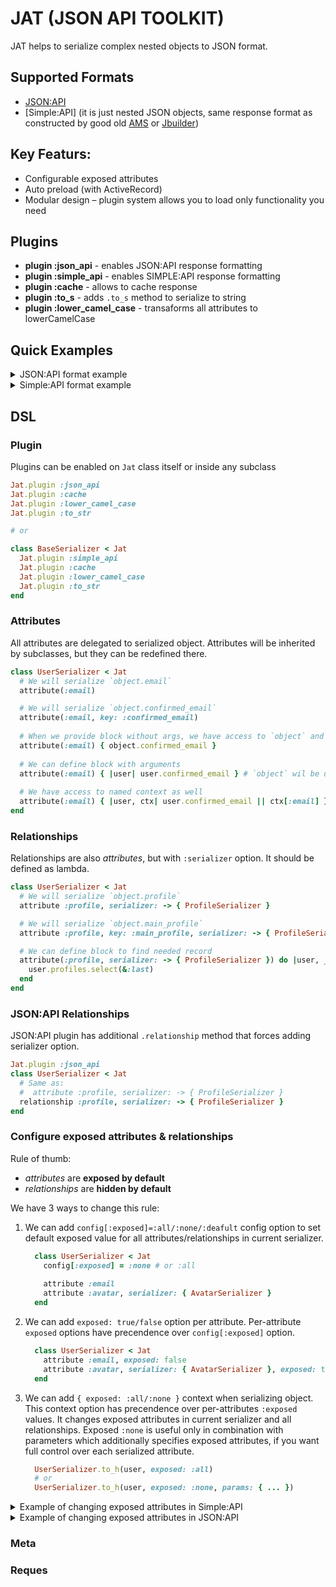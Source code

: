 # JAT (JSON API TOOLKIT)

JAT helps to serialize complex nested objects to JSON format.

## Supported Formats

  - [JSON:API]
  - [Simple:API] (it is just nested JSON objects, same response format as constructed by good old [AMS] or [Jbuilder])

## Key Featurs:

* Configurable exposed attributes
* Auto preload (with ActiveRecord)
* Modular design – plugin system allows you to load only functionality you need

## Plugins

* **plugin :json_api** - enables JSON:API response formatting
* **plugin :simple_api** - enables SIMPLE:API response formatting
* **plugin :cache** - allows to cache response
* **plugin :to_s** - adds `.to_s` method to serialize to string
* **plugin :lower_camel_case** - transaforms all attributes to lowerCamelCase

## Quick Examples
<details>
  <summary>JSON:API format example</summary>

```ruby
class JsonapiSerializer < Jat
  plugin :json_api
end

class UserSerializer < JsonapiSerializer
  type :user

  attribute :id
  attribute(:name) { |user| [user.first_name, user.last_name].join(" ") }

  attribute :profile, serializer: -> { ProfileSerializer }, exposed: true
  attribute :roles, serializer: -> { RoleSerializer }, exposed: true
end

class ProfileSerializer < JsonapiSerializer
  type :profile

  attribute :id
  attribute(:location) { |profile| profile.location || "Gotham City" }
  attribute :followers_count
end

class RoleSerializer < JsonapiSerializer
  type :role

  attribute :id
  attribute :name
end

role1 = OpenStruct.new(id: 4, name: "superhero")
role2 = OpenStruct.new(id: 3, name: "reporter")
profile = OpenStruct.new(id: 2, followers_count: 999, location: nil)
user = OpenStruct.new(id: 1, first_name: "Clark", last_name: "Kent", profile: profile, roles: [role1, role2])

response = UserSerializer.to_h(user)
puts JSON.pretty_generate(response)
```

```json
{
  "data": {
    "type": "user",
    "id": 1,
    "attributes": {
      "name": "Clark Kent"
    },
    "relationships": {
      "profile": {
        "data": {
          "type": "profile",
          "id": 2
        }
      },
      "roles": {
        "data": [
          {
            "type": "role",
            "id": 4
          },
          {
            "type": "role",
            "id": 3
          }
        ]
      }
    }
  },
  "included": [
    {
      "type": "profile",
      "id": 2,
      "attributes": {
        "location": "Gotham City",
        "followers_count": 999
      }
    },
    {
      "type": "role",
      "id": 4,
      "attributes": {
        "name": "superhero"
      }
    },
    {
      "type": "role",
      "id": 3,
      "attributes": {
        "name": "reporter"
      }
    }
  ]
}
```
</details>

<details>
  <summary>Simple:API format example</summary>

```ruby
class SimpleSerializer < Jat
  plugin :simple_api
end

class UserSerializer < SimpleSerializer
  root :users

  attribute :id
  attribute(:name) { |user| [user.first_name, user.last_name].join(" ") }

  attribute :profile, serializer: -> { ProfileSerializer }, exposed: true
  attribute :roles, serializer: -> { RoleSerializer }, exposed: true
end

class ProfileSerializer < SimpleSerializer
  attribute :id
  attribute(:location) { |profile| profile.location || "Gotham City" }
  attribute :followers_count
end

class RoleSerializer < SimpleSerializer
  attribute :id
  attribute :name
end

role1 = OpenStruct.new(id: 4, name: "superhero")
role2 = OpenStruct.new(id: 3, name: "reporter")
profile = OpenStruct.new(id: 2, followers_count: 999, location: nil)
user = OpenStruct.new(id: 1, first_name: "Clark", last_name: "Kent", profile: profile, roles: [role1, role2])

response = UserSerializer.to_h(user)
puts JSON.pretty_generate(response)
```

```json
{
  "users": {
    "id": 1,
    "name": "Clark Kent",
    "profile": {
      "id": 2,
      "location": "Gotham City",
      "followers_count": 999
    },
    "roles": [
      {
        "id": 4,
        "name": "superhero"
      },
      {
        "id": 3,
        "name": "reporter"
      }
    ]
  }
}
```
</details>

## DSL

### Plugin

Plugins can be enabled on `Jat` class itself or inside any subclass
```ruby
Jat.plugin :json_api 
Jat.plugin :cache 
Jat.plugin :lower_camel_case
Jat.plugin :to_str

# or 

class BaseSerializer < Jat
  Jat.plugin :simple_api 
  Jat.plugin :cache 
  Jat.plugin :lower_camel_case
  Jat.plugin :to_str
end
```

### Attributes
All attributes are delegated to serialized object. 
Attributes will be inherited by subclasses, but they can be redefined there.

```ruby
class UserSerializer < Jat
  # We will serialize `object.email`
  attribute(:email)

  # We will serialize `object.confirmed_email`
  attribute(:email, key: :confirmed_email)
  
  # When we provide block without args, we have access to `object` and `context` public methods inside block
  attribute(:email) { object.confirmed_email } 
  
  # We can define block with arguments
  attribute(:email) { |user| user.confirmed_email } # `object` wil be used as first argument
  
  # We have access to named context as well 
  attribute(:email) { |user, ctx| user.confirmed_email || ctx[:email] }
end
```

### Relationships
Relationships are also _attributes_, but with `:serializer` option. It should be defined as lambda. 

```ruby
class UserSerializer < Jat
  # We will serialize `object.profile`
  attribute :profile, serializer: -> { ProfileSerializer }

  # We will serialize `object.main_profile`
  attribute :profile, key: :main_profile, serializer: -> { ProfileSerializer }

  # We can define block to find needed record
  attribute(:profile, serializer: -> { ProfileSerializer }) do |user, _ctx|
    user.profiles.select(&:last)
  end 
end
```

### JSON:API Relationships
JSON:API plugin has additional `.relationship` method that forces adding serializer option.

```ruby
Jat.plugin :json_api
class UserSerializer < Jat
  # Same as:
  #  attribute :profile, serializer: -> { ProfileSerializer }
  relationship :profile, serializer: -> { ProfileSerializer }
end
```

### Configure exposed attributes & relationships

Rule of thumb:
- _attributes_ are **exposed by default**
- _relationships_ are **hidden by default**

We have 3 ways to change this rule:

1. We can add `config[:exposed]=:all/:none/:deafult` config option to set default exposed value for all attributes/relationships in current serializer.
    ```ruby
      class UserSerializer < Jat
        config[:exposed] = :none # or :all
        
        attribute :email
        attribute :avatar, serializer: { AvatarSerializer }
      end
    ```
2. We can add `exposed: true/false` option per attribute. Per-attribute `exposed` options have precendence over `config[:exposed]` option.
    ```ruby
      class UserSerializer < Jat
        attribute :email, exposed: false 
        attribute :avatar, serializer: { AvatarSerializer }, exposed: true
      end
    ```
3. We can add `{ exposed: :all/:none }` context when serializing object. This context option has precendence over per-attributes `:exposed` values. It changes exposed attributes in current serializer and all relationships. Exposed `:none` is useful only in combination with parameters which additionally specifies exposed attributes, if you want full control over each serialized attribute.
    ```ruby
      UserSerializer.to_h(user, exposed: :all)
      # or
      UserSerializer.to_h(user, exposed: :none, params: { ... })
    ```

<details>
  <summary>Example of changing exposed attributes in Simple:API</summary>

```ruby
# frozen_string_literal: true

require "bundler/inline"

gemfile(true, quiet: true) do
  source "https://rubygems.org"
  git_source(:github) { |repo| "https://github.com/#{repo}.git" }

  gem "jat", "~> 0.0.3"
end

class SimpleSerializer < Jat
  plugin :simple_api
end

class UserSerializer < SimpleSerializer
  config[:exposed] = :default # Default value can be omitted. Other options: :all, :none

  # Attributes are exposed by default
  attribute :name

  # Hide exposed by default attribute
  attribute :email, exposed: false

  # Relationships are hidden by default
  attribute :profile, serializer: -> { ProfileSerializer }

  # Expose hidden by default relationship
  attribute :avatar, serializer: -> { AvatarSerializer }, exposed: true
end

class AvatarSerializer < SimpleSerializer
  attribute :url
  attribute :url_2x
end

class ProfileSerializer < SimpleSerializer
  attribute :id
end

require "ostruct"
avatar = OpenStruct.new(url: "http://example.com/url", url_2x: "http://example.com/url_2x")
profile = OpenStruct.new(id: 2)
user = OpenStruct.new(id: 1, name: "batman", avatar: avatar, email: "janedoe@example.com", profile: profile)

require "json"

puts "UserSerializer.to_h(user, exposed: :default)"
puts JSON.pretty_generate(UserSerializer.to_h(user, exposed: :default))

puts

puts "UserSerializer.to_h(user, exposed: :all)"
puts JSON.pretty_generate(UserSerializer.to_h(user, exposed: :all))

puts

puts "UserSerializer.to_h(user, exposed: :none, params: { fields: 'name,email' })"
puts JSON.pretty_generate(UserSerializer.to_h(user, exposed: :none, params: {fields: "name,email"}))
```
 
```jsonc
UserSerializer.to_h(user, exposed: :default)
{
  "name": "batman",
  "avatar": {
    "url": "http://example.com/url",
    "url_2x": "http://example.com/url_2x"
  }
}

UserSerializer.to_h(user, exposed: :all)
{
  "name": "batman",
  "email": "janedoe@example.com",
  "profile": {
    "id": 2
  },
  "avatar": {
    "url": "http://example.com/url",
    "url_2x": "http://example.com/url_2x"
  }
}

UserSerializer.to_h(user, exposed: :none, params: { fields: 'name,email' })
{
  "name": "batman",
  "email": "janedoe@example.com"
}
```
</details>

<details>
  <summary>Example of changing exposed attributes in JSON:API</summary>

```ruby
# frozen_string_literal: true

require "bundler/inline"

gemfile(true, quiet: true) do
  source "https://rubygems.org"
  git_source(:github) { |repo| "https://github.com/#{repo}.git" }

  gem "jat", "~> 0.0.3"
end

class JsonapiSerializer < Jat
  plugin :json_api
end

class UserSerializer < JsonapiSerializer
  config[:exposed] = :default # Default value can be omitted. Other options: :all, :none

  type :user
  attribute :id

  # Attributes are exposed by default
  attribute :name

  # Hide exposed by default attribute
  attribute :email, exposed: false

  # Relationships are hidden by default
  relationship :profile, serializer: -> { ProfileSerializer }

  # Expose hidden by default relationship
  relationship :avatar, serializer: -> { AvatarSerializer }, exposed: true
end

class AvatarSerializer < JsonapiSerializer
  config[:exposed] = :none
  type :avatar

  attribute :id, exposed: true
  attribute :url, exposed: true
  attribute :url_2x
end

class ProfileSerializer < JsonapiSerializer
  type :profile
  attribute :id
end

require "ostruct"
avatar = OpenStruct.new(id: 3, url: "http://example.com/url", url_2x: "http://example.com/url_2x")
profile = OpenStruct.new(id: 2)
user = OpenStruct.new(id: 1, name: "batman", avatar: avatar, email: "janedoe@example.com", profile: profile)

require "json"

puts "UserSerializer.to_h(user, exposed: :default)"
puts JSON.pretty_generate(UserSerializer.to_h(user, exposed: :default))

puts

puts "UserSerializer.to_h(user, exposed: :all)"
puts JSON.pretty_generate(UserSerializer.to_h(user, exposed: :all))

puts

puts "UserSerializer.to_h(user, exposed: :none, params: { fields: { user: 'name,email' }})"
puts JSON.pretty_generate(UserSerializer.to_h(user, exposed: :none, params: {fields: {user: "name,email"}}))
```
 
```jsonc
UserSerializer.to_h(user, exposed: :default)
{
  "data": {
    "type": "user",
    "id": 1,
    "attributes": {
      "name": "batman"
    },
    "relationships": {
      "avatar": {
        "data": {
          "type": "avatar",
          "id": 3
        }
      }
    }
  },
  "included": [
    {
      "type": "avatar",
      "id": 3,
      "attributes": {
        "url": "http://example.com/url"
      }
    }
  ]
}

UserSerializer.to_h(user, exposed: :all)
{
  "data": {
    "type": "user",
    "id": 1,
    "attributes": {
      "name": "batman"
    },
    "relationships": {
      "avatar": {
        "data": {
          "type": "avatar",
          "id": 3
        }
      }
    }
  },
  "included": [
    {
      "type": "avatar",
      "id": 3,
      "attributes": {
        "url": "http://example.com/url"
      }
    }
  ]
}

UserSerializer.to_h(user, exposed: :none, params: { fields: { user: 'name,email' }})
{
  "data": {
    "type": "user",
    "id": 1,
    "attributes": {
      "name": "batman",
      "email": "janedoe@example.com"
    }
  }
}
```
</details>

[shrine]: https://shrinerb.com/docs/getting-started#plugin-system
[JSON:API]: https://jsonapi.org/format/
[AMS]: https://github.com/rails-api/active_model_serializers/tree/0-9-stable
[Jbuilder]: https://github.com/rails/jbuilder

### Meta

### Reques
